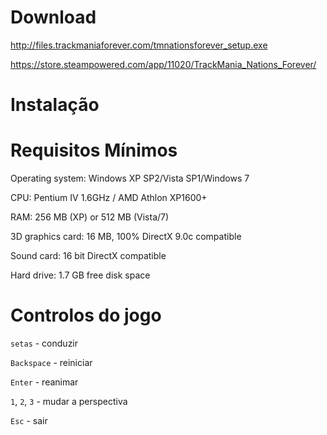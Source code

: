# Download

http://files.trackmaniaforever.com/tmnationsforever_setup.exe

https://store.steampowered.com/app/11020/TrackMania_Nations_Forever/

# Instalação


# Requisitos Mínimos

Operating system: Windows XP SP2/Vista SP1/Windows 7

CPU: Pentium IV 1.6GHz / AMD Athlon XP1600+

RAM: 256 MB (XP) or 512 MB (Vista/7)

3D graphics card: 16 MB, 100% DirectX 9.0c compatible

Sound card: 16 bit DirectX compatible

Hard drive: 1.7 GB free disk space

# Controlos do jogo

`setas` - conduzir

`Backspace` - reiniciar

`Enter` - reanimar

`1`, `2`, `3` - mudar a perspectiva

`Esc` - sair
